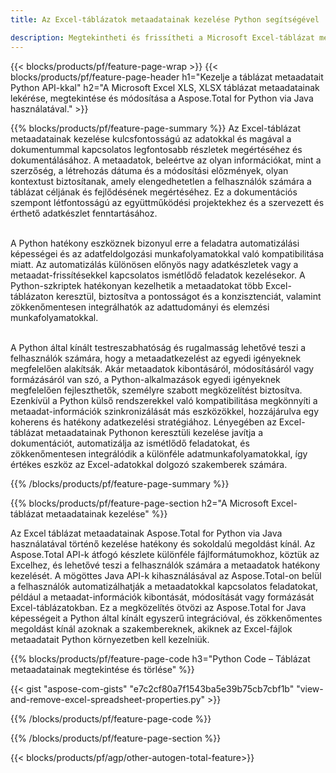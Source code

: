 ```yaml
---
title: Az Excel-táblázatok metaadatainak kezelése Python segítségével 

description: Megtekintheti és frissítheti a Microsoft Excel-táblázat metaadatait Python-alkalmazásán keresztül.
---
```


{{< blocks/products/pf/feature-page-wrap >}}
{{< blocks/products/pf/feature-page-header h1="Kezelje a táblázat metaadatait Python API-kkal" h2="A Microsoft Excel XLS, XLSX táblázat metaadatainak lekérése, megtekintése és módosítása a Aspose.Total for Python via Java használatával." >}}

{{% blocks/products/pf/feature-page-summary %}}
Az Excel-táblázat metaadatainak kezelése kulcsfontosságú az adatokkal és magával a dokumentummal kapcsolatos legfontosabb részletek megértéséhez és dokumentálásához. A metaadatok, beleértve az olyan információkat, mint a szerzőség, a létrehozás dátuma és a módosítási előzmények, olyan kontextust biztosítanak, amely elengedhetetlen a felhasználók számára a táblázat céljának és fejlődésének megértéséhez. Ez a dokumentációs szempont létfontosságú az együttműködési projektekhez és a szervezett és érthető adatkészlet fenntartásához. <br /><br />

A Python hatékony eszköznek bizonyul erre a feladatra automatizálási képességei és az adatfeldolgozási munkafolyamatokkal való kompatibilitása miatt. Az automatizálás különösen előnyös nagy adatkészletek vagy a metaadat-frissítésekkel kapcsolatos ismétlődő feladatok kezelésekor. A Python-szkriptek hatékonyan kezelhetik a metaadatokat több Excel-táblázaton keresztül, biztosítva a pontosságot és a konzisztenciát, valamint zökkenőmentesen integrálhatók az adattudományi és elemzési munkafolyamatokkal.<br /><br />

A Python által kínált testreszabhatóság és rugalmasság lehetővé teszi a felhasználók számára, hogy a metaadatkezelést az egyedi igényeknek megfelelően alakítsák. Akár metaadatok kibontásáról, módosításáról vagy formázásáról van szó, a Python-alkalmazások egyedi igényeknek megfelelően fejleszthetők, személyre szabott megközelítést biztosítva. Ezenkívül a Python külső rendszerekkel való kompatibilitása megkönnyíti a metaadat-információk szinkronizálását más eszközökkel, hozzájárulva egy koherens és hatékony adatkezelési stratégiához. Lényegében az Excel-táblázat metaadatainak Pythonon keresztüli kezelése javítja a dokumentációt, automatizálja az ismétlődő feladatokat, és zökkenőmentesen integrálódik a különféle adatmunkafolyamatokkal, így értékes eszköz az Excel-adatokkal dolgozó szakemberek számára.

{{% /blocks/products/pf/feature-page-summary  %}}

{{% blocks/products/pf/feature-page-section  h2="A Microsoft Excel-táblázat metaadatainak kezelése" %}}

Az Excel táblázat metaadatainak Aspose.Total for Python via Java használatával történő kezelése hatékony és sokoldalú megoldást kínál. Az Aspose.Total API-k átfogó készlete különféle fájlformátumokhoz, köztük az Excelhez, és lehetővé teszi a felhasználók számára a metaadatok hatékony kezelését. A mögöttes Java API-k kihasználásával az Aspose.Total-on belül a felhasználók automatizálhatják a metaadatokkal kapcsolatos feladatokat, például a metaadat-információk kibontását, módosítását vagy formázását Excel-táblázatokban. Ez a megközelítés ötvözi az Aspose.Total for Java képességeit a Python által kínált egyszerű integrációval, és zökkenőmentes megoldást kínál azoknak a szakembereknek, akiknek az Excel-fájlok metaadatait Python környezetben kell kezelniük.

{{% blocks/products/pf/feature-page-code h3="Python Code – Táblázat metaadatainak megtekintése és törlése" %}}

{{< gist "aspose-com-gists" "e7c2cf80a7f1543ba5e39b75cb7cbf1b" "view-and-remove-excel-spreadsheet-properties.py" >}}

{{% /blocks/products/pf/feature-page-code  %}}

{{% /blocks/products/pf/feature-page-section %}}

{{< blocks/products/pf/agp/other-autogen-total-feature>}}